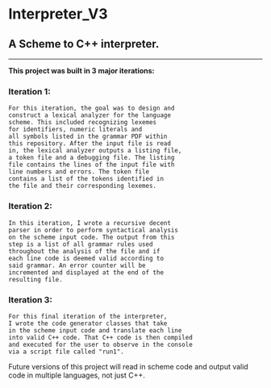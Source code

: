 # Interpreter_V3
## A Scheme to C++ interpreter.
--- 
**This project was built in 3 major iterations:**

### Iteration 1: 
    For this iteration, the goal was to design and 
    construct a lexical analyzer for the language 
    scheme. This included recognizing lexemes 
    for identifiers, numeric literals and 
    all symbols listed in the grammar PDF within 
    this repository. After the input file is read 
    in, the lexical analyzer outputs a listing file, 
    a token file and a debugging file. The listing 
    file contains the lines of the input file with 
    line numbers and errors. The token file
    contains a list of the tokens identified in
    the file and their corresponding lexemes.


### Iteration 2: 
    In this iteration, I wrote a recursive decent 
    parser in order to perform syntactical analysis 
    on the scheme input code. The output from this 
    step is a list of all grammar rules used 
    throughout the analysis of the file and if 
    each line code is deemed valid according to 
    said grammar. An error counter will be 
    incremented and displayed at the end of the 
    resulting file.


### Iteration 3: 
    For this final iteration of the interpreter, 
    I wrote the code generator classes that take 
    in the scheme input code and translate each line 
    into valid C++ code. That C++ code is then compiled 
    and executed for the user to observe in the console 
    via a script file called "run1".


Future versions of this project will read in scheme code 
and output valid code in multiple languages, not just C++. 